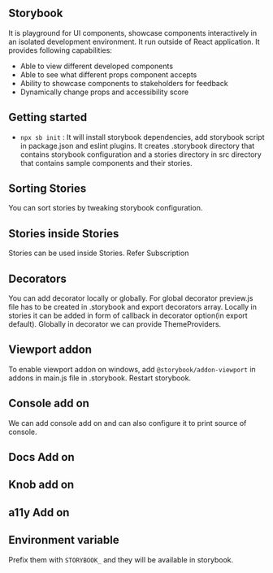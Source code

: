 ## Storybook

It is playground for UI components, showcase components interactively in an isolated development environment.
It run outside of React application.
It provides following capabilities:

- Able to view different developed components
- Able to see what different props component accepts
- Ability to showcase components to stakeholders for feedback
- Dynamically change props and accessibility score

## Getting started

- `npx sb init` : It will install storybook dependencies, add storybook script in package.json and eslint plugins. It creates .storybook directory that contains storybook configuration and a stories directory in src directory that contains sample components and their stories.

## Sorting Stories

You can sort stories by tweaking storybook configuration.

## Stories inside Stories

Stories can be used inside Stories. Refer Subscription

## Decorators

You can add decorator locally or globally. For global decorator preview.js file has to be created in .storybook and export decorators array. Locally in stories it can be added in form of callback in decorator option(in export default).
Globally in decorator we can provide ThemeProviders.

## Viewport addon

To enable viewport addon on windows, add `@storybook/addon-viewport` in addons in main.js file in .storybook. Restart storybook.

## Console add on

We can add console add on and can also configure it to print source of console.

## Docs Add on

## Knob add on

## a11y Add on

## Environment variable

Prefix them with `STORYBOOK_` and they will be available in storybook.
